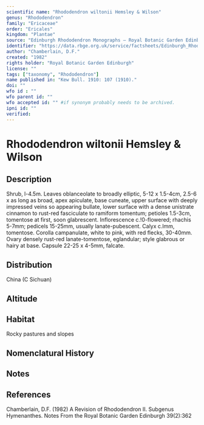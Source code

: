 ```yaml
---
scientific name: "Rhododendron wiltonii Hemsley & Wilson"
genus: "Rhododendron"
family: "Ericaceae"
order: "Ericales"
kingdom: "Plantae"
source: "Edinburgh Rhododendron Monographs – Royal Botanic Garden Edinburgh"
identifier: "https://data.rbge.org.uk/service/factsheets/Edinburgh_Rhododendron_Monographs.xhtml"
author: "Chamberlain, D.F."
created: "1982"
rights holder: "Royal Botanic Garden Edinburgh"
license: ""
tags: ["taxonomy", "Rhododendron"]
name published in: "Kew Bull. 1910: 107 (1910)."
doi: ""
wfo id : ""
wfo parent id: ""
wfo accepted id: "" #if synonym probably needs to be archived.                      
ipni id: ""
verified:
---
```


                       

# Rhododendron wiltonii Hemsley & Wilson

## Description
Shrub, l-4.5m. Leaves oblanceolate to broadly elliptic, 5-12 x 1.5-4cm, 2.5-6 x as long as broad, apex apiculate, base cuneate, upper surface with deeply impressed veins so appearing bullate, lower surface with a dense unistrate cinnamon to rust-red fasciculate to ramiform tomentum; petioles 1.5-3cm, tomentose at first, soon glabrescent. Inflorescence c.!0-flowered; rhachis 5-7mm; pedicels 15-25mm, usually lanate-pubescent. Calyx c.lmm, tomentose. Corolla campanulate, white to pink, with red flecks, 30-40mm. Ovary densely rust-red lanate-tomentose, eglandular; style glabrous or hairy at base. Capsule 22-25 x 4-5mm, falcate.

## Distribution
China (C Sichuan)

## Altitude


## Habitat
Rocky pastures and slopes

## Nomenclatural History

                       
## Notes


## References

Chamberlain, D.F. (1982) A Revision of Rhododendron II. Subgenus Hymenanthes. Notes From the Royal Botanic Garden Edinburgh 39(2):362
